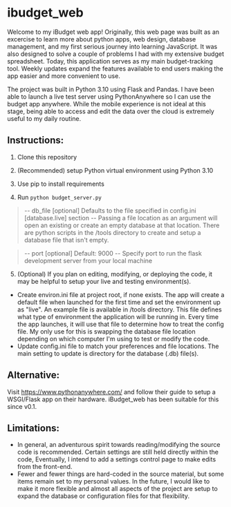 # ibudget_web
Welcome to my iBudget web app! Originally, this web page was built as an excercise to learn more about python apps, web design, database management, and my first serious journey into learning JavaScript. It was also designed to solve a couple of problems I had with my extensive budget spreadsheet. Today, this application serves as my main budget-tracking tool. Weekly updates expand the features available to end users making the app easier and more convenient to use.

The project was built in Python 3.10 using Flask and Pandas. I have been able to launch a live test server using PythonAnywhere so I can use the budget app anywhere. While the mobile experience is not ideal at this stage, being able to access and edit the data over the cloud is extremely useful to my daily routine.


## Instructions:
1) Clone this repository

2) (Recommended) setup Python virtual environment using Python 3.10

3) Use pip to install requirements

4) Run `python budget_server.py`
 > -- db_file [optional] Defaults to the file specified in config.ini [database.live] section -- Passing a file location as an argument will open an existing or create an empty database at that location. There are python scripts in the /tools directory to create and setup a database file that isn't empty.
 
 > -- port [optional] Default: 9000 -- Specify port to run the flask development server from your local machine

5) (Optional) If you plan on editing, modifying, or deploying the code, it may be helpful to setup your live and testing environment(s).
  - Create environ.ini file at project root, if none exists. The app will create a default file when launched for the first time and set the environment up as "live". An example file is available in /tools directory. This file defines what type of environment the application will be running in. Every time the app launches, it will use that file to determine how to treat the config file. My only use for this is swapping the database file location depending on which computer I'm using to test or modify the code.
  - Update config.ini file to match your preferences and file locations. The main setting to update is directory for the database (.db) file(s).


## Alternative:
Visit https://www.pythonanywhere.com/ and follow their guide to setup a WSGI/Flask app on their hardware. iBudget_web has been suitable for this since v0.1.


## Limitations:
- In general, an adventurous spirit towards reading/modifying the source code is recommended. Certain settings are still held directly within the code, Eventually, I intend to add a settings control page to make edits from the front-end.
- Fewer and fewer things are hard-coded in the source material, but some items remain set to my personal values. In the future, I would like to make it more flexible and almost all aspects of the project are setup to expand the database or configuration files for that flexibility.
